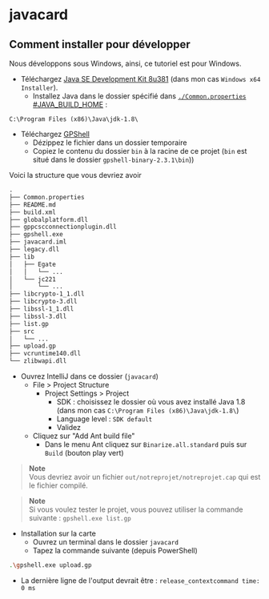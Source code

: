 # javacard

## Comment installer pour développer

Nous développons sous Windows, ainsi, ce tutoriel est pour Windows.

- Téléchargez [Java SE Development Kit 8u381](https://www.oracle.com/fr/java/technologies/javase/javase8u211-later-archive-downloads.html) (dans mon cas `Windows x64 Installer`).
  - Installez Java dans le dossier spécifié dans [`./Common.properties` #JAVA_BUILD_HOME](Common.properties) :

```path
C:\Program Files (x86)\Java\jdk-1.8\
```

- Téléchargez [GPShell](https://kaoh.github.io/globalplatform/) 
  - Dézippez le fichier dans un dossier temporaire
  - Copiez le contenu du dossier `bin` à la racine de ce projet (`bin` est situé dans le dossier `gpshell-binary-2.3.1\bin`)) 

Voici la structure que vous devriez avoir 

```txt
.
├── Common.properties
├── README.md
├── build.xml
├── globalplatform.dll
├── gppcscconnectionplugin.dll
├── gpshell.exe
├── javacard.iml
├── legacy.dll
├── lib
│   ├── Egate
│   │   └── ...
│   └── jc221
│       └── ...
├── libcrypto-1_1.dll
├── libcrypto-3.dll
├── libssl-1_1.dll
├── libssl-3.dll
├── list.gp
├── src
│   └── ...
├── upload.gp
├── vcruntime140.dll
└── zlibwapi.dll
```

- Ouvrez IntelliJ dans ce dossier (`javacard`)
  - File > Project Structure
    - Project Settings > Project
      - SDK : choisissez le dossier où vous avez installé Java 1.8 (dans mon cas `C:\Program Files (x86)\Java\jdk-1.8\`)
      - Language level : `SDK default`
      - Validez
  - Cliquez sur "Add Ant build file"
    - Dans le menu Ant cliquez sur `Binarize.all.standard` puis sur `Build` (bouton play vert)

> **Note**  
> Vous devriez avoir un fichier `out/notreprojet/notreprojet.cap` qui est le fichier compilé.

> **Note**  
> Si vous voulez tester le projet, vous pouvez utiliser la commande suivante : `gpshell.exe list.gp`

- Installation sur la carte
  - Ouvrez un terminal dans le dossier `javacard`
  - Tapez la commande suivante (depuis PowerShell)

```bash
.\gpshell.exe upload.gp
```

  - La dernière ligne de l'output devrait être : `release_contextcommand time: 0 ms`


